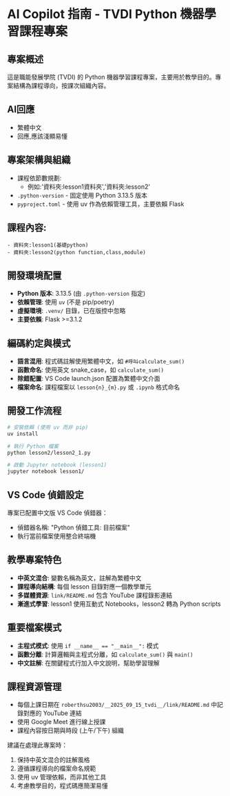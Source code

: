 # AI Copilot 指南 - TVDI Python 機器學習課程專案

## 專案概述
這是職能發展學院 (TVDI) 的 Python 機器學習課程專案，主要用於教學目的。專案結構為課程導向，按課次組織內容。

## AI回應
- 繁體中文
- 回應,應該淺顯易懂

## 專案架構與組織
- 課程依節數規劃:
  - 例如:'資料夾:lesson1資料夾','資料夾:lesson2'  
- `.python-version` - 固定使用 Python 3.13.5 版本
- `pyproject.toml` - 使用 uv 作為依賴管理工具，主要依賴 Flask

## 課程內容:
    - 資料夾:lesson1(基礎python)
    - 資料夾:lesson2(python function,class,module)

## 開發環境配置
- **Python 版本**: 3.13.5 (由 `.python-version` 指定)
- **依賴管理**: 使用 `uv` (不是 pip/poetry)
- **虛擬環境**: `.venv/` 目錄，已在版控中忽略
- **主要依賴**: Flask >=3.1.2

## 編碼約定與模式
- **語言混用**: 程式碼註解使用繁體中文，如 `#呼叫calculate_sum()`
- **函數命名**: 使用英文 snake_case，如 `calculate_sum()`
- **除錯配置**: VS Code launch.json 配置為繁體中文介面
- **檔案命名**: 課程檔案以 `lesson{n}_{m}.py` 或 `.ipynb` 格式命名

## 開發工作流程
```bash
# 安裝依賴 (使用 uv 而非 pip)
uv install

# 執行 Python 檔案
python lesson2/lesson2_1.py

# 啟動 Jupyter notebook (lesson1)
jupyter notebook lesson1/
```

## VS Code 偵錯設定
專案已配置中文版 VS Code 偵錯器：
- 偵錯器名稱: "Python 偵錯工具: 目前檔案"
- 執行當前檔案使用整合終端機

## 教學專案特色
- **中英文混合**: 變數名稱為英文，註解為繁體中文
- **課程導向結構**: 每個 lesson 目錄對應一個教學單元
- **多媒體資源**: `link/README.md` 包含 YouTube 課程錄影連結
- **漸進式學習**: lesson1 使用互動式 Notebooks，lesson2 轉為 Python scripts

## 重要檔案模式
- **主程式模式**: 使用 `if __name__ == "__main__":` 模式
- **函數分離**: 計算邏輯與主程式分離，如 `calculate_sum()` 與 `main()`
- **中文註解**: 在關鍵程式行加入中文說明，幫助學習理解

## 課程資源管理
- 每個上課日期在 `roberthsu2003/__2025_09_15_tvdi__/link/README.md` 中記錄對應的 YouTube 連結  
- 使用 Google Meet 進行線上授課
- 課程內容按日期與時段 (上午/下午) 組織

建議在處理此專案時：
1. 保持中英文混合的註解風格
2. 遵循課程導向的檔案命名規範
3. 使用 uv 管理依賴，而非其他工具
4. 考慮教學目的，程式碼應簡潔易懂
